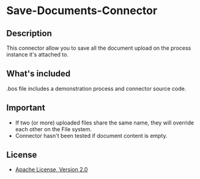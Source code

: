Save-Documents-Connector
========================

Description
-----------
This connector allow you to save all the document upload on the process instance it's attached to.

What's included
---------------
.bos file includes a demonstration process and connector source code.

Important
---------
- If two (or more) uploaded files share the same name, they will override each other on the File system.
- Connector hasn't been tested if document content is empty.

License
-------
* [Apache License, Version 2.0](http://www.apache.org/licenses/LICENSE-2.0)